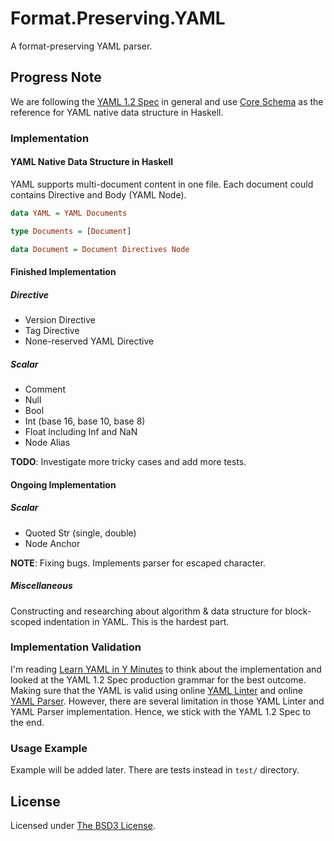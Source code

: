 # Format.Preserving.YAML

A format-preserving YAML parser.

## Progress Note

We are following the [YAML 1.2 Spec](http://yaml.org/spec/1.2/spec.html) in
general and use [Core Schema](http://yaml.org/spec/1.2/spec.html#id2804923) as
the reference for YAML native data structure in Haskell.

### Implementation

#### YAML Native Data Structure in Haskell

YAML supports multi-document content in one file. Each document could contains
Directive and Body (YAML Node).

```haskell
data YAML = YAML Documents

type Documents = [Document]

data Document = Document Directives Node
```

#### Finished Implementation

##### Directive

- Version Directive
- Tag Directive
- None-reserved YAML Directive

##### Scalar

- Comment
- Null
- Bool
- Int (base 16, base 10, base 8)
- Float including Inf and NaN
- Node Alias

**TODO**: Investigate more tricky cases and add more tests.

#### Ongoing Implementation

##### Scalar

- Quoted Str (single, double)
- Node Anchor

**NOTE**: Fixing bugs. Implements parser for escaped character.

##### Miscellaneous

Constructing and researching about algorithm & data structure for block-scoped
indentation in YAML. This is the hardest part.

### Implementation Validation

I'm reading [Learn YAML in Y Minutes](https://learnxinyminutes.com/docs/yaml/)
to think about the implementation and looked at the YAML 1.2 Spec production
grammar for the best outcome. Making sure that the YAML is valid using online
[YAML Linter](http://www.yamllint.com/) and online
[YAML Parser](http://yaml-online-parser.appspot.com/). However, there are
several limitation in those YAML Linter and YAML Parser implementation. Hence,
we stick with the YAML 1.2 Spec to the end.

### Usage Example

Example will be added later. There are tests instead in `test/` directory.

## License

Licensed under [The BSD3 License](LICENSE).
